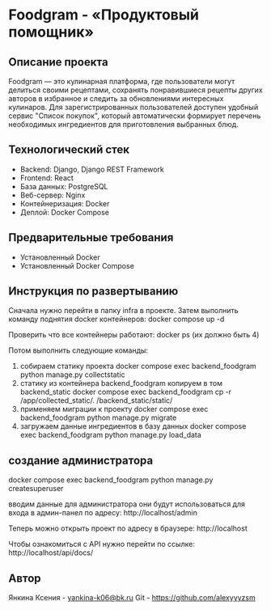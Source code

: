 # Foodgram - «Продуктовый помощник»

## Описание проекта
Foodgram — это кулинарная платформа, где пользователи могут делиться своими рецептами, сохранять понравившиеся рецепты других авторов в избранное и следить за обновлениями интересных кулинаров. Для зарегистрированных пользователей доступен удобный сервис "Список покупок", который автоматически формирует перечень необходимых ингредиентов для приготовления выбранных блюд.

## Технологический стек
- Backend: Django, Django REST Framework
- Frontend: React
- База данных: PostgreSQL
- Веб-сервер: Nginx
- Контейнеризация: Docker
- Деплой: Docker Compose

## Предварительные требования
- Установленный Docker
- Установленный Docker Compose

## Инструкция по развертыванию
Сначала нужно перейти в папку infra в проекте. Затем выполнить команду поднятия docker контейнеров:
docker compose up -d

Проверить что все контейнеры работают:
docker ps (их должно быть 4)

Потом выполнить следующие команды:
1) собираем статику проекта
docker compose exec backend_foodgram python manage.py collectstatic
2) статику из контейнера backend_foodgram копируем в том backend_static
docker compose exec backend_foodgram cp -r /app/collected_static/. /backend_static/static/
3) применяем миграции к проекту
docker compose exec backend_foodgram python manage.py migrate
4) загружаем данные ингредиентов в базу данных
docker compose exec backend_foodgram python manage.py load_data

## создание администратора
docker compose exec backend_foodgram python manage.py createsuperuser

вводим данные для администратора они будут использоваться для входа в админ-панел  по адресу:
http://localhost/admin

Теперь можно открыть проект по адресу в браузере:
http://localhost

Чтобы ознакомиться с API нужно перейти по ссылке:
http://localhost/api/docs/

## Автор
Янкина Ксения - yankina-k06@bk.ru
Git - https://github.com/alexyyyzsm
